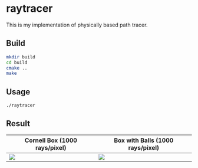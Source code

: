 # raytracer
This is my implementation of physically based path tracer.

## Build
```bash
mkdir build
cd build
cmake ..
make
```

## Usage
```bash
./raytracer
```

## Result
| Cornell Box (1000 rays/pixel)        | Box with Balls (1000 rays/pixel)     |
|--------------------------------------|--------------------------------------|
| ![](https://i.imgur.com/bBioiFp.png) | ![](https://i.imgur.com/rZoESIk.png) |